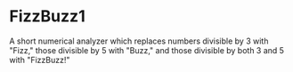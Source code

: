 # FizzBuzz1
A short numerical analyzer which replaces numbers divisible by 3 with "Fizz," those divisible by 5 with "Buzz," and those divisible by both 3 and 5 with "FizzBuzz!"
